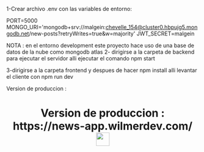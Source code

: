 1-Crear archivo .env con las variables de entorno: 

PORT=5000
MONGO_URI='mongodb+srv://malgein:chevelle_154@cluster0.hbpujg5.mongodb.net/new-posts?retryWrites=true&w=majority'
JWT_SECRET=malgein

NOTA : en el entorno development este proyecto hace uso de una base de datos de la nube como mongodb atlas 
2- dirigirse a la carpeta de backend para ejecutar el servidor alli ejecutar el comando npm start

3-dirigirse a la carpeta frontend y despues de hacer npm install alli levantar el cliente con npm run dev

Version de produccion :

<h1 align="center"><b>Version de produccion : https://news-app.wilmerdev.com/</b><img src="https://media.giphy.com/media/hvRJCLFzcasrR4ia7z/giphy.gif" width="35"></h1>
